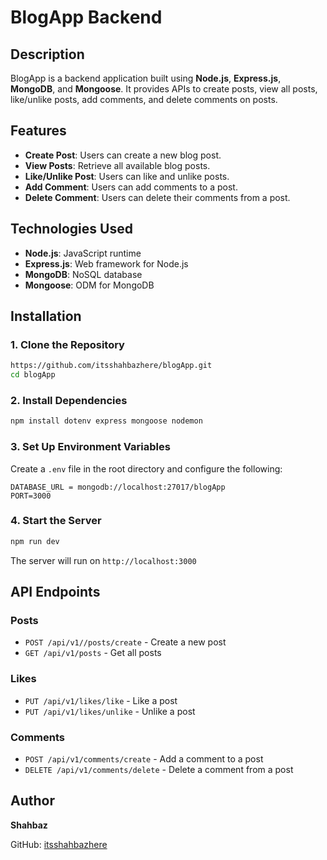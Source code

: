 # BlogApp Backend

## Description
BlogApp is a backend application built using **Node.js**, **Express.js**, **MongoDB**, and **Mongoose**. It provides APIs to create posts, view all posts, like/unlike posts, add comments, and delete comments on posts.

## Features
- **Create Post**: Users can create a new blog post.
- **View Posts**: Retrieve all available blog posts.
- **Like/Unlike Post**: Users can like and unlike posts.
- **Add Comment**: Users can add comments to a post.
- **Delete Comment**: Users can delete their comments from a post.

## Technologies Used
- **Node.js**: JavaScript runtime
- **Express.js**: Web framework for Node.js
- **MongoDB**: NoSQL database
- **Mongoose**: ODM for MongoDB

## Installation
### 1. Clone the Repository
```sh
https://github.com/itsshahbazhere/blogApp.git
cd blogApp
```

### 2. Install Dependencies
```sh
npm install dotenv express mongoose nodemon
```

### 3. Set Up Environment Variables
Create a `.env` file in the root directory and configure the following:
```env
DATABASE_URL = mongodb://localhost:27017/blogApp
PORT=3000
```

### 4. Start the Server
```sh
npm run dev
```

The server will run on `http://localhost:3000`

## API Endpoints

### **Posts**
- `POST /api/v1//posts/create` - Create a new post
- `GET /api/v1/posts` - Get all posts

### **Likes**
- `PUT /api/v1/likes/like` - Like a post
- `PUT /api/v1/likes/unlike` - Unlike a post

### **Comments**
- `POST /api/v1/comments/create` - Add a comment to a post
- `DELETE /api/v1/comments/delete` - Delete a comment from a post

## Author
**Shahbaz**

GitHub: [itsshahbazhere](https://github.com/itsshahbazhere)

